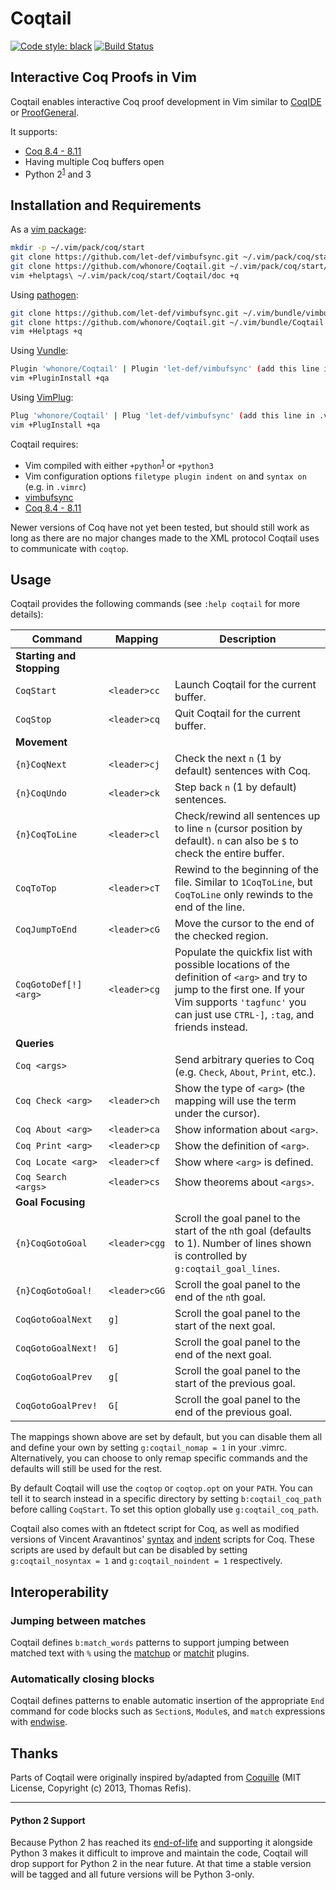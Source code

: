 # Coqtail

[![Code style: black](https://img.shields.io/badge/code%20style-black-000000.svg)](https://github.com/ambv/black)
[![Build Status](https://travis-ci.com/whonore/Coqtail.svg?branch=master)](https://travis-ci.com/whonore/Coqtail)

## Interactive Coq Proofs in Vim

Coqtail enables interactive Coq proof development in Vim similar to
[CoqIDE](https://coq.inria.fr/refman/practical-tools/coqide.html)
or [ProofGeneral](https://proofgeneral.github.io/).

It supports:
- [Coq 8.4 - 8.11](https://coq.inria.fr/download)
- Having multiple Coq buffers open
- Python 2<sup>[1](#python2)</sup> and 3

## Installation and Requirements

As a
[vim package](https://vimhelp.org/repeat.txt.html#packages):
```sh
mkdir -p ~/.vim/pack/coq/start
git clone https://github.com/let-def/vimbufsync.git ~/.vim/pack/coq/start/vimbufsync
git clone https://github.com/whonore/Coqtail.git ~/.vim/pack/coq/start/Coqtail
vim +helptags\ ~/.vim/pack/coq/start/Coqtail/doc +q
```

Using
[pathogen](https://github.com/tpope/vim-pathogen):
```sh
git clone https://github.com/let-def/vimbufsync.git ~/.vim/bundle/vimbufsync
git clone https://github.com/whonore/Coqtail.git ~/.vim/bundle/Coqtail
vim +Helptags +q
```

Using
[Vundle](https://github.com/VundleVim/Vundle.vim):
```sh
Plugin 'whonore/Coqtail' | Plugin 'let-def/vimbufsync' (add this line in .vimrc)
vim +PluginInstall +qa
```

Using
[VimPlug](https://github.com/junegunn/vim-plug):
```sh
Plug 'whonore/Coqtail' | Plug 'let-def/vimbufsync' (add this line in .vimrc)
vim +PlugInstall +qa
```

Coqtail requires:
- Vim compiled with either `+python`<sup>[1](#python2)</sup> or `+python3`
- Vim configuration options `filetype plugin indent on` and `syntax on` (e.g. in `.vimrc`)
- [vimbufsync](https://github.com/let-def/vimbufsync)
- [Coq 8.4 - 8.11](https://coq.inria.fr/download)

Newer versions of Coq have not yet been tested, but should still work as long as
there are no major changes made to the XML protocol Coqtail uses to communicate
with `coqtop`.

## Usage

Coqtail provides the following commands (see `:help coqtail` for more details):

| Command | Mapping | Description |
|---|---|---|
| **Starting and Stopping** | |
| `CoqStart` | `<leader>cc` | Launch Coqtail for the current buffer. |
| `CoqStop` | `<leader>cq` | Quit Coqtail for the current buffer. |
| **Movement** | |
| `{n}CoqNext` | `<leader>cj` | Check the next `n` (1 by default) sentences with Coq. |
| `{n}CoqUndo` | `<leader>ck` | Step back `n` (1 by default) sentences. |
| `{n}CoqToLine` | `<leader>cl` | Check/rewind all sentences up to line `n` (cursor position by default). `n` can also be `$` to check the entire buffer.|
| `CoqToTop` | `<leader>cT` | Rewind to the beginning of the file. Similar to `1CoqToLine`, but `CoqToLine` only rewinds to the end of the line. |
| `CoqJumpToEnd` | `<leader>cG` | Move the cursor to the end of the checked region. |
| `CoqGotoDef[!] <arg>` | `<leader>cg` | Populate the quickfix list with possible locations of the definition of `<arg>` and try to jump to the first one. If your Vim supports `'tagfunc'` you can just use `CTRL-]`, `:tag`, and friends instead. |
| **Queries** | |
| `Coq <args>` | | Send arbitrary queries to Coq (e.g. `Check`, `About`, `Print`, etc.). |
| `Coq Check <arg>` | `<leader>ch` | Show the type of `<arg>` (the mapping will use the term under the cursor). |
| `Coq About <arg>` | `<leader>ca` | Show information about `<arg>`. |
| `Coq Print <arg>` | `<leader>cp` | Show the definition of `<arg>`. |
| `Coq Locate <arg>` | `<leader>cf` | Show where `<arg>` is defined. |
| `Coq Search <args>` | `<leader>cs` | Show theorems about `<args>`. |
| **Goal Focusing** | |
| `{n}CoqGotoGoal` | `<leader>cgg` | Scroll the goal panel to the start of the `n`th goal (defaults to 1). Number of lines shown is controlled by `g:coqtail_goal_lines`. |
| `{n}CoqGotoGoal!` | `<leader>cGG` | Scroll the goal panel to the end of the `n`th goal. |
| `CoqGotoGoalNext` | `g]` | Scroll the goal panel to the start of the next goal. |
| `CoqGotoGoalNext!` | `G]` | Scroll the goal panel to the end of the next goal. |
| `CoqGotoGoalPrev` | `g[` | Scroll the goal panel to the start of the previous goal. |
| `CoqGotoGoalPrev!` | `G[` | Scroll the goal panel to the end of the previous goal. |

The mappings shown above are set by default, but you can disable them all and
define your own by setting `g:coqtail_nomap = 1` in your .vimrc.
Alternatively, you can choose to only remap specific commands and the defaults
will still be used for the rest.

By default Coqtail will use the `coqtop` or `coqtop.opt` on your `PATH`.
You can tell it to search instead in a specific directory by setting
`b:coqtail_coq_path` before calling `CoqStart`. To set this option globally use
`g:coqtail_coq_path`.

Coqtail also comes with an ftdetect script for Coq, as well as modified
versions of Vincent Aravantinos'
[syntax](http://www.vim.org/scripts/script.php?script_id=2063) and
[indent](http://www.vim.org/scripts/script.php?script_id=2079) scripts for Coq.
These scripts are used by default but can be disabled by setting
`g:coqtail_nosyntax = 1` and `g:coqtail_noindent = 1` respectively.

## Interoperability

### Jumping between matches

Coqtail defines `b:match_words` patterns to support jumping between matched
text with `%` using the
[matchup](https://github.com/andymass/vim-matchup) or
[matchit](http://ftp.vim.org/pub/vim/runtime/macros/matchit.txt) plugins.

### Automatically closing blocks

Coqtail defines patterns to enable automatic insertion of the appropriate
`End` command for code blocks such as `Section`s, `Module`s, and `match`
expressions with [endwise](https://github.com/tpope/vim-endwise).

## Thanks

Parts of Coqtail were originally inspired by/adapted from
[Coquille](https://github.com/the-lambda-church/coquille)
(MIT License, Copyright (c) 2013, Thomas Refis).

---

#### <a name="python2">Python 2 Support</a>
Because Python 2 has reached its [end-of-life](https://pythonclock.org/) and supporting it alongside Python 3 makes it difficult to improve and maintain the code, Coqtail will drop support for Python 2 in the near future. At that time a stable version will be tagged and all future versions will be Python 3-only.
